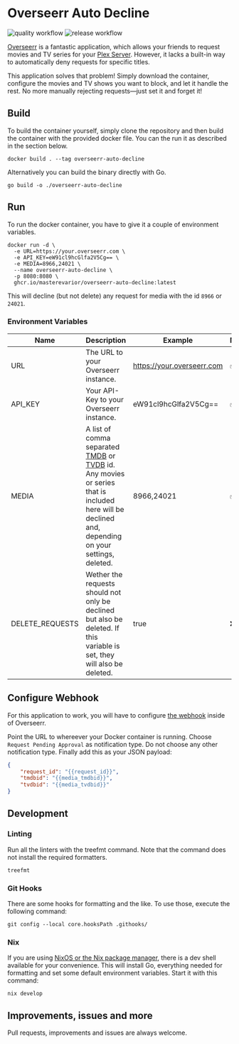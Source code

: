 # Overseerr Auto Decline

![quality workflow](https://github.com/MasterEvarior/overseerr-auto-decline/actions/workflows/quality.yaml/badge.svg) ![release workflow](https://github.com/MasterEvarior/overseerr-auto-decline/actions/workflows/publish.yaml/badge.svg)

[Overseerr](https://overseerr.dev/) is a fantastic application, which allows your friends to request movies and TV series for your [Plex Server](https://www.plex.tv/). However, it lacks a built-in way to automatically deny requests for specific titles.

This application solves that problem! Simply download the container, configure the movies and TV shows you want to block, and let it handle the rest. No more manually rejecting requests—just set it and forget it!

## Build

To build the container yourself, simply clone the repository and then build the container with the provided docker file. You can the run it as described in the section below.

```shell
docker build . --tag overseerr-auto-decline
```

Alternatively you can build the binary directly with Go.

```shell
go build -o ./overseerr-auto-decline
```

## Run

To run the docker container, you have to give it a couple of environment variables.

```shell
docker run -d \
  -e URL=https://your.overseerr.com \
  -e API_KEY=eW91cl9hcGlfa2V5Cg== \
  -e MEDIA=8966,24021 \
  --name overseerr-auto-decline \
  -p 8080:8080 \
  ghcr.io/masterevarior/overseerr-auto-decline:latest
```

This will decline (but not delete) any request for media with the id `8966` or `24021`.

### Environment Variables

| Name            | Description                                                                                                                                                                                             | Example                    | Mandatory |
|-----------------|---------------------------------------------------------------------------------------------------------------------------------------------------------------------------------------------------------|----------------------------|-----------|
| URL             | The URL to your Overseerr instance.                                                                                                                                                                     | https://your.overseerr.com | ✅        |
| API_KEY         | Your API-Key to your Overseerr instance.                                                                                                                                                                | eW91cl9hcGlfa2V5Cg==       | ✅        |
| MEDIA           | A list of comma separated [TMDB](https://www.themoviedb.org/) or [TVDB](https://thetvdb.com/) id. Any movies or series that is included here will be declined and, depending on your settings, deleted. | 8966,24021                 | ✅        |
| DELETE_REQUESTS | Wether the requests should not only be declined but also be deleted. If this variable is set, they will also be deleted.                                                                                | true                       | ❌        |

## Configure Webhook

For this application to work, you will have to configure [the webhook](https://docs.overseerr.dev/using-overseerr/notifications/webhooks) inside of Overseerr.

Point the URL to whereever your Docker container is running. Choose `Request Pending Approval` as notification type. Do not choose any other notification type. Finally add this as your JSON payload:

```json
{
    "request_id": "{{request_id}}",
    "tmdbid": "{{media_tmdbid}}",
    "tvdbid": "{{media_tvdbid}}"
}
```

## Development

### Linting

Run all the linters with the treefmt command. Note that the command does not install the required formatters.

```shell
treefmt
```

### Git Hooks

There are some hooks for formatting and the like. To use those, execute the following command:

```shell
git config --local core.hooksPath .githooks/
```

### Nix

If you are using [NixOS or the Nix package manager](https://nixos.org/), there is a dev shell available for your convenience. This will install Go, everything needed for formatting and set some default environment variables. Start it with this command:

```shell
nix develop
```

## Improvements, issues and more

Pull requests, improvements and issues are always welcome.

